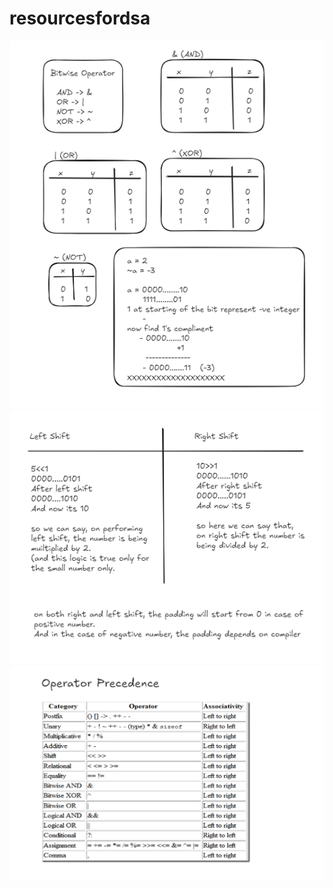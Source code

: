 # resourcesfordsa

![NOTES](data/Operators.png)
![NOTES](data/leftANDrighShift.png)
![NOTES](data/precedenceRule.png)
